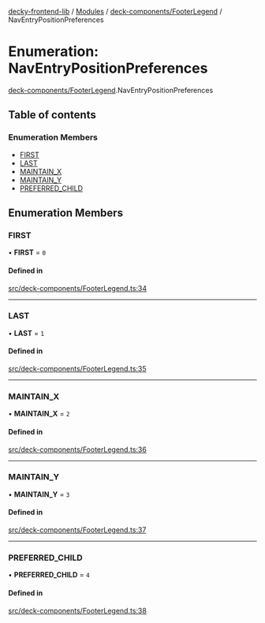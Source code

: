 [decky-frontend-lib](../README.md) / [Modules](../modules.md) / [deck-components/FooterLegend](../modules/deck_components_FooterLegend.md) / NavEntryPositionPreferences

# Enumeration: NavEntryPositionPreferences

[deck-components/FooterLegend](../modules/deck_components_FooterLegend.md).NavEntryPositionPreferences

## Table of contents

### Enumeration Members

- [FIRST](deck_components_FooterLegend.NavEntryPositionPreferences.md#first)
- [LAST](deck_components_FooterLegend.NavEntryPositionPreferences.md#last)
- [MAINTAIN\_X](deck_components_FooterLegend.NavEntryPositionPreferences.md#maintain_x)
- [MAINTAIN\_Y](deck_components_FooterLegend.NavEntryPositionPreferences.md#maintain_y)
- [PREFERRED\_CHILD](deck_components_FooterLegend.NavEntryPositionPreferences.md#preferred_child)

## Enumeration Members

### FIRST

• **FIRST** = ``0``

#### Defined in

[src/deck-components/FooterLegend.ts:34](https://github.com/SteamDeckHomebrew/decky-frontend-lib/blob/d6b00b0/src/deck-components/FooterLegend.ts#L34)

___

### LAST

• **LAST** = ``1``

#### Defined in

[src/deck-components/FooterLegend.ts:35](https://github.com/SteamDeckHomebrew/decky-frontend-lib/blob/d6b00b0/src/deck-components/FooterLegend.ts#L35)

___

### MAINTAIN\_X

• **MAINTAIN\_X** = ``2``

#### Defined in

[src/deck-components/FooterLegend.ts:36](https://github.com/SteamDeckHomebrew/decky-frontend-lib/blob/d6b00b0/src/deck-components/FooterLegend.ts#L36)

___

### MAINTAIN\_Y

• **MAINTAIN\_Y** = ``3``

#### Defined in

[src/deck-components/FooterLegend.ts:37](https://github.com/SteamDeckHomebrew/decky-frontend-lib/blob/d6b00b0/src/deck-components/FooterLegend.ts#L37)

___

### PREFERRED\_CHILD

• **PREFERRED\_CHILD** = ``4``

#### Defined in

[src/deck-components/FooterLegend.ts:38](https://github.com/SteamDeckHomebrew/decky-frontend-lib/blob/d6b00b0/src/deck-components/FooterLegend.ts#L38)
